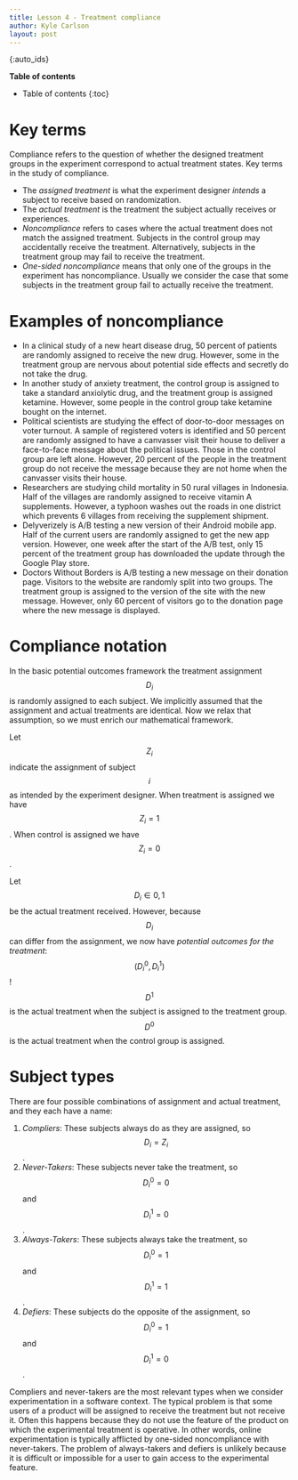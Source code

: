 ```yaml
---
title: Lesson 4 - Treatment compliance
author: Kyle Carlson
layout: post
---
```

{:auto_ids}

**Table of contents** 
* Table of contents
{:toc}

# Key terms

Compliance refers to the question of whether the designed treatment groups in the experiment correspond to actual treatment states. Key terms in the study of compliance.

- The _assigned treatment_ is what the experiment designer _intends_ a subject to receive based on randomization.
- The _actual treatment_ is the treatment the subject actually receives or experiences.
- _Noncompliance_ refers to cases where the actual treatment does not match the assigned treatment. Subjects in the control group may accidentally receive the treatment. Alternatively, subjects in the treatment group may fail to receive the treatment.
- _One-sided noncompliance_ means that only one of the groups in the experiment has noncompliance. Usually we consider the case that some subjects in the treatment group fail to actually receive the treatment.

# Examples of noncompliance

- In a clinical study of a new heart disease drug, 50 percent of patients are randomly assigned to receive the new drug. However, some in the treatment group are nervous about potential side effects and secretly do not take the drug.
- In another study of anxiety treatment, the control group is assigned to take a standard anxiolytic drug, and the treatment group is assigned ketamine. However, some people in the control group take ketamine bought on the internet.
- Political scientists are studying the effect of door-to-door messages on voter turnout. A sample of registered voters is identified and 50 percent are randomly assigned to have a canvasser visit their house to deliver a face-to-face message about the political issues. Those in the control group are left alone. However, 20 percent of the people in the treatment group do not receive the message because they are not home when the canvasser visits their house.
- Researchers are studying child mortality in 50 rural villages in Indonesia. Half of the villages are randomly assigned to receive vitamin A supplements. However, a typhoon washes out the roads in one district which prevents 6 villages from receiving the supplement shipment.
- Delyverizely is A/B testing a new version of their Android mobile app. Half of the current users are randomly assigned to get the new app version. However, one week after the start of the A/B test, only 15 percent of the treatment group has downloaded the update through the Google Play store.
- Doctors Without Borders is A/B testing a new message on their donation page. Visitors to the website are randomly split into two groups. The treatment group is assigned to the version of the site with the new message. However, only 60 percent of visitors go to the donation page where the new message is displayed.

# Compliance notation

In the basic potential outcomes framework the treatment assignment $$D_i$$ is randomly assigned to each subject. We implicitly assumed that the assignment and actual treatments are identical. Now we relax that assumption, so we must enrich our mathematical framework.

Let $$Z_i$$ indicate the assignment of subject $$i$$ as intended by the experiment designer. When treatment is assigned we have $$Z_i=1$$. When control is assigned we have $$Z_i=0$$. 

Let $$D_i \in {0, 1}$$ be the actual treatment received. However, because $$D_i$$ can differ from the assignment, we now have _potential outcomes for the treatment_: $$(D_i^0, D_i^1)$$! $$D^1$$ is the actual treatment when the subject is assigned to the treatment group. $$D^0$$ is the actual treatment when the control group is assigned. 

# Subject types

There are four possible combinations of assignment and actual treatment, and they each have a name:

1. _Compliers_: These subjects always do as they are assigned, so $$D_i = Z_i$$.
2. _Never-Takers_: These subjects never take the treatment, so $$D^0_i=0$$ and $$D^1_i = 0$$.
3. _Always-Takers_: These subjects always take the treatment, so $$D^0_i=1$$ and $$D^1_i = 1$$.
4. _Defiers_: These subjects do the opposite of the assignment, so $$D^0_i=1$$ and $$D^1_i = 0$$.

Compliers and never-takers are the most relevant types when we consider experimentation in a software context. The typical problem is that some users of a product will be assigned to receive the treatment but not receive it. Often this happens because they do not use the feature of the product on which the experimental treatment is operative. In other words, online experimentation is typically afflicted by one-sided noncompliance with never-takers. The problem of always-takers and defiers is unlikely because it is difficult or impossible for a user to gain access to the experimental feature.

